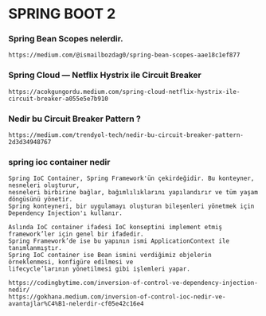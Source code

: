 # SPRING BOOT  2


### Spring Bean Scopes nelerdir.
```
https://medium.com/@ismailbozdag0/spring-bean-scopes-aae18c1ef877
```

### Spring Cloud — Netflix Hystrix ile Circuit Breaker
```
https://acokgungordu.medium.com/spring-cloud-netflix-hystrix-ile-circuit-breaker-a055e5e7b910
```

### Nedir bu Circuit Breaker Pattern ?
```
https://medium.com/trendyol-tech/nedir-bu-circuit-breaker-pattern-2d3d34948767
```

### spring ioc container nedir
```
Spring IoC Container, Spring Framework'ün çekirdeğidir. Bu konteyner, nesneleri oluşturur,
nesneleri birbirine bağlar, bağımlılıklarını yapılandırır ve tüm yaşam döngüsünü yönetir.
Spring konteyneri, bir uygulamayı oluşturan bileşenleri yönetmek için Dependency Injection'ı kullanır.

Aslında IoC container ifadesi IoC konseptini implement etmiş framework’ler için genel bir ifadedir.
Spring Framework’de ise bu yapının ismi ApplicationContext ile tanımlanmıştır.
Spring IoC container ise Bean ismini verdiğimiz objelerin örneklenmesi, konfigüre edilmesi ve
lifecycle’larının yönetilmesi gibi işlemleri yapar. 
```
```
https://codingbytime.com/inversion-of-control-ve-dependency-injection-nedir/
https://gokhana.medium.com/inversion-of-control-ioc-nedir-ve-avantajlar%C4%B1-nelerdir-cf05e42c16e4
```


###
```

```
